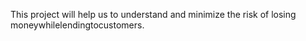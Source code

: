 This project will help us to understand and minimize the risk of losing moneywhilelendingtocustomers.
